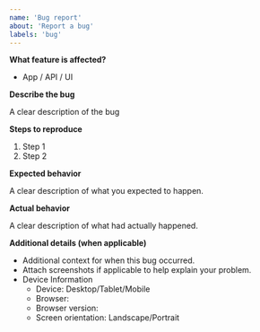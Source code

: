 ```yaml
---
name: 'Bug report'
about: 'Report a bug'
labels: 'bug'
---
```


**What feature is affected?**

- App / API / UI

**Describe the bug**

A clear description of the bug

**Steps to reproduce**

1. Step 1
2. Step 2

**Expected behavior**

A clear description of what you expected to happen.

**Actual behavior**

A clear description of what had actually happened.

**Additional details (when applicable)**

- Additional context for when this bug occurred.
- Attach screenshots if applicable to help explain your problem.
- Device Information
  - Device: Desktop/Tablet/Mobile
  - Browser:
  - Browser version:
  - Screen orientation: Landscape/Portrait
